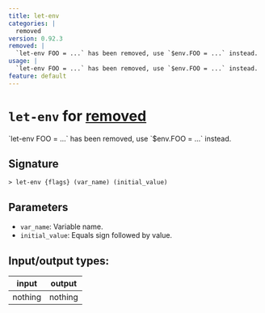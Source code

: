 ```yaml
---
title: let-env
categories: |
  removed
version: 0.92.3
removed: |
  `let-env FOO = ...` has been removed, use `$env.FOO = ...` instead.
usage: |
  `let-env FOO = ...` has been removed, use `$env.FOO = ...` instead.
feature: default
---
```

<!-- This file is automatically generated. Please edit the command in https://github.com/nushell/nushell instead. -->

# `let-env` for [removed](/commands/categories/removed.md)

<div class='command-title'>`let-env FOO = ...` has been removed, use `$env.FOO = ...` instead.</div>

## Signature

```> let-env {flags} (var_name) (initial_value)```

## Parameters

 -  `var_name`: Variable name.
 -  `initial_value`: Equals sign followed by value.


## Input/output types:

| input   | output  |
| ------- | ------- |
| nothing | nothing |
